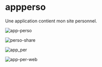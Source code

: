 # appperso

Une application contient mon site personnel.

![app-perso](https://user-images.githubusercontent.com/117689544/200712528-84c3051f-c6ec-4636-af8f-8f632889206d.png)

![perso-share](https://user-images.githubusercontent.com/117689544/200712594-e2ed4268-c9f3-43ff-a815-64acdd211655.png)


![app_per](https://user-images.githubusercontent.com/117689544/200712552-c43e60c1-d2ba-4088-9c85-43bb94f71bcf.png)


![app-per-web](https://user-images.githubusercontent.com/117689544/200712573-2c3bfed1-822d-4625-8d0c-be6cf0cded99.png)
